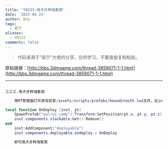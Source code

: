 ```yaml
---
title: 'YN333-用犬牙种海象窝'
date: '2025-04-23'
author: Bny
tags:
  - 易宁
aliases:
  - YN333
comments: false
---
```


> 代码来源于“易宁”大佬的分享，仅供学习，不要直接复制粘贴。

原帖链接：[http://bbs.3dmgame.com/thread-3859071-1-1.html](http://bbs.3dmgame.com/thread-3859071-1-1.html)

---

```lua  

三三三.用犬牙种海象窝	用MT管理器打开游戏目录/assets/scripts/prefabs/houndstooth.lua文件，在inst:AddComponent("inspectable")的下一行插入以下内容：local function OnDeploy (inst, pt)	SpawnPrefab("walrus_camp").Transform:SetPosition(pt.x, pt.y, pt.z)	inst.components.stackable:Get():Remove()end	inst:AddComponent("deployable")	inst.components.deployable.ondeploy = OnDeploy	即可用犬牙种海象窝

```  

